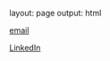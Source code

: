 layout: page
output: html

[email](mailto:victoriapfisher@gmail.com)

[LinkedIn](https://www.linkedin.com/in/victoriapfisher/)
